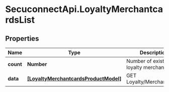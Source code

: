 # SecuconnectApi.LoyaltyMerchantcardsList

## Properties
Name | Type | Description | Notes
------------ | ------------- | ------------- | -------------
**count** | **Number** | Number of existing loyalty merchant cards | [optional] 
**data** | [**[LoyaltyMerchantcardsProductModel]**](LoyaltyMerchantcardsProductModel.md) | GET Loyalty/MerchantCards | [optional] 


